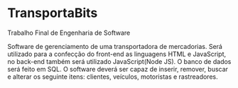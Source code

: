 # TransportaBits
Trabalho Final de Engenharia de Software

Software de gerenciamento de uma transportadora de mercadorias. Será utilizado para a confecção do front-end as linguagens HTML e JavaScript, no back-end também será utilizado JavaScript(Node JS). O banco de dados será feito em SQL. O software deverá ser capaz de inserir, remover, buscar e alterar os seguinte itens: clientes, veículos, motoristas e rastreadores.
